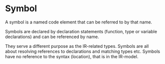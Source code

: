 ﻿# Symbol

A symbol is a named code element that can be referred to by that name.

Symbols are declared by declaration statements (function, type or variable declarations)
and can be referenced by name.

They serve a different purpose as the IR-related types.
Symbols are all about resolving references to declarations and matching types etc.
Symbols have no reference to the syntax (location), that is in the IR-model.
